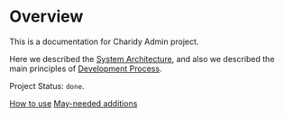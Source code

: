 # Overview 

This is a documentation for Charidy Admin project.

Here we described the [System Architecture](/system-architecture/system-architecture.md), and also we described the main principles of [Development Process](/development-issues/development-process.md).


Project Status: `done`.

[How to use](https://docs.google.com/document/d/1xoQ-oe7_ZOyNL7hnMMER-WvI5LXPP_fsC-_1dhy6GMQ/edit)
[May-needed additions](https://docs.google.com/document/d/1ZA6ktbZ7zzL6tb2SOlsMWkvuBxTdIVKJpiXnQB3YLBY/edit)


